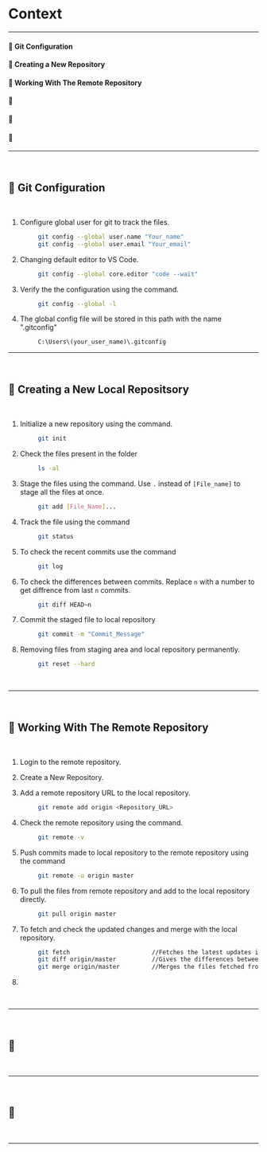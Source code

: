 # **Context**
----------

#### :beginner: Git Configuration
#### :beginner: Creating a New Repository
#### :beginner: Working With The Remote Repository
#### :beginner:
#### :beginner:
#### :beginner:

-------------

<br>

## :beginner: **Git Configuration**

<br>

1. Configure global user for git to track the files.
   ```sh
        git config --global user.name "Your_name"
        git config --global user.email "Your_email"
   ```
2. Changing default editor to VS Code.
   ```sh
        git config --global core.editor "code --wait"
   ```
3. Verify the the configuration using the command.
   ```sh
        git config --global -l
   ```
4. The global config file will be stored in this path with the name ".gitconfig"
   ```path
        C:\Users\(your_user_name)\.gitconfig
   ```


-------------

<br>

## :beginner: Creating a New Local Repositsory

<br>

1. Initialize a new repository using the command.
   ```sh
        git init
   ```
2. Check the files present in the folder
   ```sh
        ls -al
   ```
3. Stage the files using the command. Use `.` instead of `[File_name]` to stage all the files at once.
   ```sh
        git add [File_Name]...
   ```
4. Track the file using the command
   ```sh
        git status
   ```
5. To check the recent commits use the command
    ```sh
         git log
    ```
6. To check the differences between commits. Replace `n` with a number to get diffrence from last `n` commits.
   ```sh
        git diff HEAD~n
   ```
7. Commit the staged file to local repository
   ```sh
        git commit -m "Commit_Message"
   ```
8. Removing files from staging area and local repository permanently.
   ```sh
        git reset --hard
   ```

<br>

-------------

<br>

## :beginner: **Working With The Remote Repository**

<br>

1. Login to the remote repository.
2. Create a New Repository.
3. Add a remote repository URL to the local repository.
   ```sh
        git remote add origin <Repository_URL>
   ```
4. Check the remote repository using the command.
   ```sh
        git remote -v
   ```
5. Push commits made to local repository to the remote repository using the command
   ```sh
        git remote -u origin master
   ```

6. To pull the files from remote repository and add to the local repository directly.
   ```sh
        git pull origin master
   ```
7. To fetch and check the updated changes and merge with the local repository.
   ```sh
        git fetch                       //Fetches the latest updates if any.
        git diff origin/master          //Gives the differences between the local and remote repo
        git merge origin/master         //Merges the files fetched from remote repo with the local repo.
   ```
8. 

<br>

-------------

<br>

## :beginner:

<br>

-------------

<br>

## :beginner:

<br>

-------------
